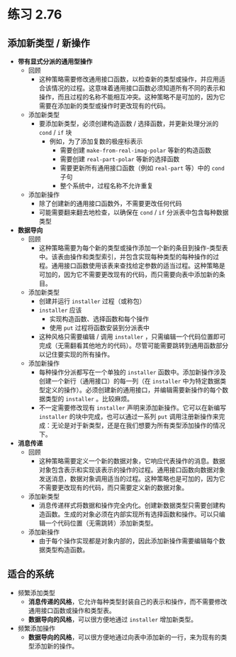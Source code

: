 # 练习 2.76

## 添加新类型  / 新操作

- **带有显式分派的通用型操作**
	- 回顾
		- 这种策略需要修改通用接口函数，以检查新的类型或操作，并应用适合该情况的过程。这意味着通用接口函数必须知道所有不同的表示和操作，而且过程的名称不能相互冲突。这种策略不是可加的，因为它需要在添加新的类型或操作时更改现有的代码。
	- 添加新类型
		- 要添加新类型，必须创建构造函数 / 选择函数，并更新处理分派的 `cond` / `if` 块
			- 例如，为了添加复数的极座标表示
				- 需要创建 `make-from-real-imag-polar` 等新的构造函数
				- 需要创建 `real-part-polar` 等新的选择函数
				- 需要更新所有通用接口函数（例如 `real-part` 等）中的 `cond` 子句
				- 整个系统中，过程名称不允许重复
	- 添加新操作
		- 除了创建新的通用接口函数外，不需要更改任何代码
		- 可能需要翻来翻去地检查，以确保在 `cond` / `if` 分派表中包含每种数据类型
- **数据导向**
	- 回顾
		- 这种策略需要为每个新的类型或操作添加一个新的条目到操作-类型表中。该表由操作和类型索引，并包含实现每种类型的每种操作的过程。通用接口函数使用该表来查找给定参数的适当过程。这种策略是可加的，因为它不需要更改现有的代码，而只需要向表中添加新的条目。
	- 添加新类型
		- 创建并运行 `installer` 过程（或称包）
		- `installer` 应该
			- 实现构造函数、选择函数和每个操作
			- 使用 `put` 过程将函数安装到分派表中
		- 这种风格只需要编辑 / 调用 `installer` ，只需编辑一个代码位置即可完成（无需翻看其他地方的代码）。尽管可能需要跳转到通用函数部分以记住要实现的所有操作。
	- 添加新操作
		- 每种操作分派都写在一个单独的 `installer` 函数中。添加新操作涉及创建一个新行（通用接口）的每一列（在 `installer` 中为特定数据类型定义的操作）。必须创建新的通用接口，并编辑需要新操作的每个数据类型的 `installer` 。比较麻烦。
		- 不一定需要修改现有 `installer` 声明来添加新操作。它可以在新编写 `installer` 的块中完成，也可以通过一系列 `put` 调用注册新操作来完成：无论是对于新类型，还是在我们想要为所有类型添加操作的情况下。
- **消息传递**
	- 回顾
		- 这种策略需要定义一个新的数据对象，它响应代表操作的消息。数据对象包含表示和实现该表示的操作的过程。通用接口函数向数据对象发送消息，数据对象调用适当的过程。这种策略也是可加的，因为它不需要更改现有的代码，而只需要定义新的数据对象。
	- 添加新类型
		- 消息传递样式将数据和操作完全内化。创建新数据类型只需要创建构造函数。生成的对象必须在内部实现所有选择函数和操作。可以只编辑一个代码位置（无需跳转）添加新类型。
	- 添加新操作
		- 由于每个操作实现都是对象内部的，因此添加新操作需要编辑每个数据类型构造函数。

## 适合的系统

- 频繁添加类型
	- **消息传递的风格**，它允许每种类型封装自己的表示和操作，而不需要修改通用接口函数或操作和类型表。
	- **数据导向的风格**，可以很方便地通过 `installer` 增加新类型。
- 频繁添加操作
	- **数据导向的风格**，可以很方便地通过向表中添加新的一行，来为现有的类型添加新的操作。